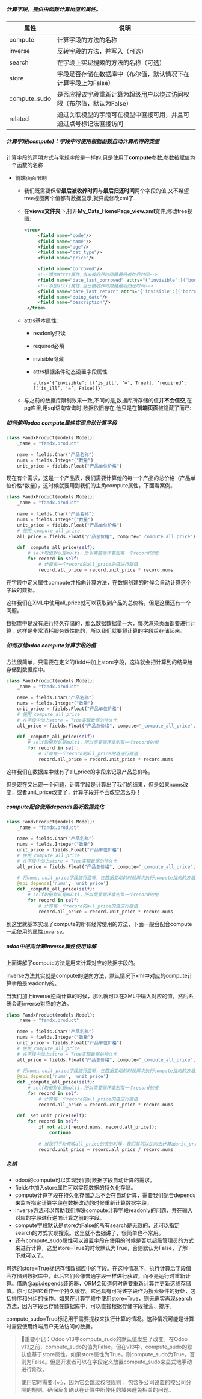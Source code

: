 ##### 计算字段，提供由函数计算出值的属性。

| 属性         | 说明                                                         |
| ------------ | ------------------------------------------------------------ |
| compute      | 计算字段的方法的名称                                         |
| inverse      | 反转字段的方法，并写入（可选）                               |
| search       | 在字段上实现搜索的方法的名称（可选）                         |
| store        | 字段是否存储在数据库中（布尔值，默认情况下在计算字段上为False） |
| compute_sudo | 是否应将该字段重新计算为超级用户以绕过访问权限（布尔值，默认为False） |
| related      | 通过关联模型的字段可在模型中直接可用，并且可通过点号标记法直接访问 |



##### 计算字段(compute)：字段中可使用根据函数自动计算所得的类型

计算字段的声明方式与常规字段是一样的,只是使用了**compute**参数,参数被赋值为一个函数的名称

- 前端页面限制

  - 我们既需要保留**最后被收养时间**与**最后归还时间**两个字段的值,又不希望tree视图两个值都有数据显示,就只能修改xml了.

  - 在**views文件夹**下,打开**My_Cats_HomePage_view.xml**文件,修改tree视图:

    ```xml
    <tree>
         <field name="code"/>
         <field name="name"/>
         <field name="age"/>
         <field name="cat_type"/>
         <field name="price"/>
    
         <field name="borrowed"/>
         <!--添加attrs属性,当未被收养时隐藏最后被收养时间-->
         <field name="date_last_borrowed" attrs="{'invisible':[('borrowed','=',False)]}"/>
         <!--添加attrs属性,当已被收养时隐藏最后归还时间-->
         <field name="date_last_return" attrs="{'invisible':[('borrowed','=',True)]}"/>
         <field name="doing_date"/>
         <field name="description"/>
     </tree>
    ```

  - attrs基本属性:

    - readonly只读

    - required必填

    - invisible隐藏

    - attrs根据条件动态设置字段属性

      ```
      attrs=’{‘invisible’: [(‘is_ill’, ‘=’, True)], ‘required’: [(‘is_ill’, ‘=’, False)]}’
      ```

  - 与之前的数据库限制效果一致,不同的是,数据库所存储的值**并不会值空**,在pg库里,用sql语句查询时,数据依旧存在,他只是在**前端页面**被隐藏了而已:

  



##### 如何使用odoo compute属性实现自动计算字段

```python
class FandxProduct(models.Model):
    _name = "fandx.product"
 
    name = fields.Char("产品名称")
    nums = fields.Integer("数量")
    unit_price = fields.Float("产品单位价格")
```

现在有个需求，这是一个产品表，我们需要计算他的每一个产品的总价格（产品单位价格*数量），这时候就要用到我们的主角compute属性，下面看案例。

```python
class FandxProduct(models.Model):
    _name = "fandx.product"
 
    name = fields.Char("产品名称")
    nums = fields.Integer("数量")
    unit_price = fields.Float("产品单位价格")
    # 使用_compute_all_price
    all_price = fields.Float("产品总价格", compute="_compute_all_price")
 
    def _compute_all_price(self):
        # self取值默认是multi，所以需要循环拿到每一个record的值
        for record in self:
            # 计算每一个record的all_price的值进行赋值
            record.all_price = record.unit_price * record.nums
```

在字段中定义属性compute并指向计算方法，在数据创建的时候会自动计算这个字段的数据。

这样我们在XML中使用all_price就可以获取到产品的总价格，但是这里还有一个问题。

数据库中是没有进行持久存储的，那么数据数据量一大，每次渲染页面都要进行计算，这样是非常消耗服务器性能的，所以我们就要将计算的字段给存储起来。



##### 如何存储odoo compute计算字段的值

方法很简单，只需要在定义的field中加上store字段，这样就会把计算到的结果给存储到数据库中。

```python
class FandxProduct(models.Model):
    _name = "fandx.product"
 
    name = fields.Char("产品名称")
    nums = fields.Integer("数量")
    unit_price = fields.Float("产品单位价格")
    # 使用_compute_all_price
    # 在字段中加上store = True实现数据的持久化
    all_price = fields.Float("产品总价格", compute="_compute_all_price", store=True)
 
    def _compute_all_price(self):
        # self取值默认是multi，所以需要循环拿到每一个record的值
        for record in self:
            # 计算每一个record的all_price的值进行赋值
            record.all_price = record.unit_price * record.nums
```

这样我们在数据库中就有了all_price的字段来记录产品总价格。

但是现在又出现一个问题，计算字段是计算出了我们的结果，但是如果nums改变，或者unit_price改变了，计算字段并不会改变怎么办！



##### compute配合使用depends监听数据变化

```python
class FandxProduct(models.Model):
    _name = "fandx.product"
 
    name = fields.Char("产品名称")
    nums = fields.Integer("数量")
    unit_price = fields.Float("产品单位价格")
    # 使用_compute_all_price
    # 在字段中加上store = True实现数据的持久化
    all_price = fields.Float("产品总价格", compute="_compute_all_price", store=True)
 
    # 将nums、unit_price字段进行监听，在数据变动的时候再次执行compute指向的方法进行重新赋值计算。
    @api.depends('nums', 'unit_price')
    def _compute_all_price(self):
        # self取值默认是multi，所以需要循环拿到每一个record的值
        for record in self:
            # 计算每一个record的all_price的值进行赋值
            record.all_price = record.unit_price * record.nums
```

到这里就基本实现了compute的所有经常使用的方法，下面一般会配合compute一起使用的属性`inverse`。



##### odoo中逆向计算inverse属性使用详解

上面讲解了compute方法是用来计算对应的数据字段的。

inverse方法其实就是compute的逆向方法，默认情况下xml中对应的compute计算字段是readonly的。

当我们加上inverse逆向计算的时候，那么就可以在XML中输入对应的值，然后系统会走inverse对应的方法。

```python
class FandxProduct(models.Model):
    _name = "fandx.product"
 
    name = fields.Char("产品名称")
    nums = fields.Integer("数量")
    unit_price = fields.Float("产品单位价格")
    # 使用_compute_all_price
    # 在字段中加上store = True实现数据的持久化
    all_price = fields.Float("产品总价格", compute="_compute_all_price", inverse='_set_unit_price', store=True)
 
    # 将nums、unit_price字段进行监听，在数据变动的时候再次执行compute指向的方法进行重新赋值计算。
    @api.depends('nums', 'unit_price')
    def _compute_all_price(self):
        # self取值默认是multi，所以需要循环拿到每一个record的值
        for record in self:
            # 计算每一个record的all_price的值进行赋值
            record.all_price = record.unit_price * record.nums
 
    def _set_unit_price(self):
        for record in self:
            if not all([record.nums, record.all_price]):
                continue
            
            # 当我们手动修改all_price的值的时候，我们就可以逆向去计算出unit_price的值，进行重新赋值。
            record.unit_price = record.all_price / record.nums
```



##### 总结

- odoo的compute可以实现我们对数据字段自动计算的需求。
- fields中加入store属性可以实现数据的持久化存储。
- compute计算字段在持久化存储之后不会在自动计算，需要我们配合depends来监听指定计算字段在数据改动的时候重新计算数据字段。
- inverse方法可以帮助我们解决compute计算字段readonly的问题，并在输入对应的字段进行逆向计算之前的字段。
- compute字段默认是store为False的所有search是无效的，还可以指定search的方式实现搜索。这里就不去细讲了，很简单也不常用。
- 还有compute_sudo属性可以设置字段在使用的时候是否以超级管理员的方式来进行计算，这里store=True的时候默认为True，否则默认为False，了解一下就可以了。



可选的store=True标记存储数据库中的字段。在这种情况下，执行计算后字段值会存储到数据库中，此后它们会像普通字段一样进行获取，而不是运行时重新计算。借助@api.depends装饰器，ORM会知道何时需要重新计算并更新这些存储值。你可以把它看作一个持久缓存。它还具有可将该字段作为搜索条件的好处，包括排序和分组的操作。如果在计算字段中使用store=True，则无需实再现search方法，因为字段已存储在数据库中，可以直接根据存储字段搜索、排序。

compute_sudo=True标记用于需要提权来执行计算的情况。这种情况可能是计算时需要使用终端用户无法访问的数据。

> 📝重要小记：Odoo v13中compute_sudo的默认值发生了改变。在Odoo v13之前，compute_sudo的值为False。但在v13中，compute_sudo的默认值基于store属性。如果store属性为True，则compute_sudo为True，否则为False。但是开发者可以在字段定义放置compute_sudo来显式地手动进行修改。
>
> 使用它时需要小心，因为它会跳过权限规则 ，包含多公司设置的按公司分隔的规则。确保反复确认在计算中所使用的域来避免相关的问题。

